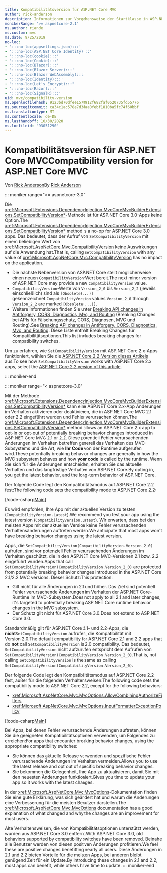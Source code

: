 ```yaml
---
title: Kompatibilitätsversion für ASP.NET Core MVC
author: rick-anderson
description: Informationen zur Vorgehensweise der Startklasse in ASP.NET Core bei der Konfiguration von Diensten und der Anforderungspipeline einer App.
monikerRange: '>= aspnetcore-2.1'
ms.author: riande
ms.custom: mvc
ms.date: 9/25/2019
no-loc:
- ':::no-loc(appsettings.json):::'
- ':::no-loc(ASP.NET Core Identity):::'
- ':::no-loc(cookie):::'
- ':::no-loc(Cookie):::'
- ':::no-loc(Blazor):::'
- ':::no-loc(Blazor Server):::'
- ':::no-loc(Blazor WebAssembly):::'
- ':::no-loc(Identity):::'
- ":::no-loc(Let's Encrypt):::"
- ':::no-loc(Razor):::'
- ':::no-loc(SignalR):::'
uid: mvc/compatibility-version
ms.openlocfilehash: 9123bd70dfee1578912f682faf0520735fd55776
ms.sourcegitcommit: ca34c1ac578e7d3daa0febf1810ba5fc74f60bbf
ms.translationtype: MT
ms.contentlocale: de-DE
ms.lasthandoff: 10/30/2020
ms.locfileid: "93051290"
---
```

# <a name="compatibility-version-for-aspnet-core-mvc"></a><span data-ttu-id="0bc1d-103">Kompatibilitätsversion für ASP.NET Core MVC</span><span class="sxs-lookup"><span data-stu-id="0bc1d-103">Compatibility version for ASP.NET Core MVC</span></span>

<span data-ttu-id="0bc1d-104">Von [Rick Anderson](https://twitter.com/RickAndMSFT)</span><span class="sxs-lookup"><span data-stu-id="0bc1d-104">By [Rick Anderson](https://twitter.com/RickAndMSFT)</span></span>

::: moniker range=">= aspnetcore-3.0"

<span data-ttu-id="0bc1d-105">Die <xref:Microsoft.Extensions.DependencyInjection.MvcCoreMvcBuilderExtensions.SetCompatibilityVersion*>-Methode ist für ASP.NET Core 3.0-Apps keine Option.</span><span class="sxs-lookup"><span data-stu-id="0bc1d-105">The <xref:Microsoft.Extensions.DependencyInjection.MvcCoreMvcBuilderExtensions.SetCompatibilityVersion*> method is a no-op for ASP.NET Core 3.0 apps.</span></span> <span data-ttu-id="0bc1d-106">Das bedeutet, dass der Aufruf von `SetCompatibilityVersion` mit einem beliebigen Wert von <xref:Microsoft.AspNetCore.Mvc.CompatibilityVersion> keine Auswirkungen auf die Anwendung hat.</span><span class="sxs-lookup"><span data-stu-id="0bc1d-106">That is, calling `SetCompatibilityVersion` with any value of <xref:Microsoft.AspNetCore.Mvc.CompatibilityVersion> has no impact on the application.</span></span>

* <span data-ttu-id="0bc1d-107">Die nächste Nebenversion von ASP.NET Core stellt möglicherweise einen neuen `CompatibilityVersion`-Wert bereit.</span><span class="sxs-lookup"><span data-stu-id="0bc1d-107">The next minor version of ASP.NET Core may provide a new `CompatibilityVersion` value.</span></span>
* <span data-ttu-id="0bc1d-108">`CompatibilityVersion`-Werte von `Version_2_0` bis `Version_2_2` (jeweils einschließlich) sind als `[Obsolete(...)]` gekennzeichnet.</span><span class="sxs-lookup"><span data-stu-id="0bc1d-108">`CompatibilityVersion` values `Version_2_0` through `Version_2_2` are marked `[Obsolete(...)]`.</span></span>
* <span data-ttu-id="0bc1d-109">Weitere Informationen finden Sie unter [Breaking API changes in Antiforgery, CORS, Diagnostics, Mvc, and Routing](https://github.com/aspnet/Announcements/issues/387) (Breaking Changes bei APIs für Fälschungsschutz, CORS, Diagnosen, MVC und Routing).</span><span class="sxs-lookup"><span data-stu-id="0bc1d-109">See [Breaking API changes in Antiforgery, CORS, Diagnostics, Mvc, and Routing](https://github.com/aspnet/Announcements/issues/387).</span></span> <span data-ttu-id="0bc1d-110">Diese Liste enthält Breaking Changes für Kompatibilitätsoptionen.</span><span class="sxs-lookup"><span data-stu-id="0bc1d-110">This list includes breaking changes for compatibility switches.</span></span>

<span data-ttu-id="0bc1d-111">Um zu erfahren, wie `SetCompatibilityVersion` mit ASP.NET Core 2.x-Apps funktioniert, wählen Sie die [ASP.NET Core 2.2-Version dieses Artikels](?view=aspnetcore-2.2) aus.</span><span class="sxs-lookup"><span data-stu-id="0bc1d-111">To see how `SetCompatibilityVersion` works with ASP.NET Core 2.x apps, select the [ASP.NET Core 2.2 version of this article](?view=aspnetcore-2.2).</span></span>

::: moniker-end

::: moniker range="< aspnetcore-3.0"

<span data-ttu-id="0bc1d-112">Mit der Methode <xref:Microsoft.Extensions.DependencyInjection.MvcCoreMvcBuilderExtensions.SetCompatibilityVersion*> kann eine ASP.NET Core 2.x-App Änderungen im Verhalten aktivieren oder deaktivieren, die in ASP.NET Core MVC 2.1 oder 2.2 eingeführt wurden und Fehler verursachen können.</span><span class="sxs-lookup"><span data-stu-id="0bc1d-112">The <xref:Microsoft.Extensions.DependencyInjection.MvcCoreMvcBuilderExtensions.SetCompatibilityVersion*> method allows an ASP.NET Core 2.x app to opt-in or opt-out of potentially breaking behavior changes introduced in ASP.NET Core MVC 2.1 or 2.2.</span></span> <span data-ttu-id="0bc1d-113">Diese potentiell Fehler verursachenden Änderungen im Verhalten betreffen generell das Verhalten des MVC-Subsystems und die Art, wie **Ihr Code** von der Runtime aufgerufen wird.</span><span class="sxs-lookup"><span data-stu-id="0bc1d-113">These potentially breaking behavior changes are generally in how the MVC subsystem behaves and how **your code** is called by the runtime.</span></span> <span data-ttu-id="0bc1d-114">Wenn Sie sich für die Änderungen entscheiden, erhalten Sie das aktuelle Verhalten und das langfristige Verhalten von ASP.NET Core.</span><span class="sxs-lookup"><span data-stu-id="0bc1d-114">By opting in, you get the latest behavior, and the long-term behavior of ASP.NET Core.</span></span>

<span data-ttu-id="0bc1d-115">Der folgende Code legt den Kompatibilitätsmodus auf ASP.NET Core 2.2 fest:</span><span class="sxs-lookup"><span data-stu-id="0bc1d-115">The following code sets the compatibility mode to ASP.NET Core 2.2:</span></span>

[!code-csharp[Main](compatibility-version/samples/2.x/CompatibilityVersionSample/Startup.cs?name=snippet1)]

<span data-ttu-id="0bc1d-116">Es wird empfohlen, Ihre App mit der aktuellen Version zu testen (`CompatibilityVersion.Latest`).</span><span class="sxs-lookup"><span data-stu-id="0bc1d-116">We recommend you test your app using the latest version (`CompatibilityVersion.Latest`).</span></span> <span data-ttu-id="0bc1d-117">Wir erwarten, dass bei den meisten Apps mit der aktuellen Version keine Fehler verursachenden Verhaltensänderungen auftreten werden.</span><span class="sxs-lookup"><span data-stu-id="0bc1d-117">We anticipate that most apps won't have breaking behavior changes using the latest version.</span></span>

<span data-ttu-id="0bc1d-118">Apps, die `SetCompatibilityVersion(CompatibilityVersion.Version_2_0)` aufrufen, sind vor potenziell Fehler verursachenden Änderungen im Verhalten geschützt, die in den ASP.NET Core MVC-Versionen 2.1 bzw. 2.2 eingeführt wurden.</span><span class="sxs-lookup"><span data-stu-id="0bc1d-118">Apps that call `SetCompatibilityVersion(CompatibilityVersion.Version_2_0)` are protected from potentially breaking behavior changes introduced in the ASP.NET Core 2.1/2.2 MVC versions.</span></span> <span data-ttu-id="0bc1d-119">Dieser Schutz:</span><span class="sxs-lookup"><span data-stu-id="0bc1d-119">This protection:</span></span>

* <span data-ttu-id="0bc1d-120">Gilt nicht für alle Änderungen in 2.1 und höher. Das Ziel sind potentiell Fehler verursachende Änderungen im Verhalten der ASP.NET Core-Runtime im MVC-Subsystem.</span><span class="sxs-lookup"><span data-stu-id="0bc1d-120">Does not apply to all 2.1 and later changes, it's targeted to potentially breaking ASP.NET Core runtime behavior changes in the MVC subsystem.</span></span>
* <span data-ttu-id="0bc1d-121">Der Schutz gilt nicht für ASP.NET Core 3.0.</span><span class="sxs-lookup"><span data-stu-id="0bc1d-121">Does not extend to ASP.NET Core 3.0.</span></span>

<span data-ttu-id="0bc1d-122">Standardmäßig gilt für ASP.NET Core 2.1- und 2.2-Apps, die **nicht**`SetCompatibilityVersion` aufrufen, die Kompatibilität mit Version 2.0.</span><span class="sxs-lookup"><span data-stu-id="0bc1d-122">The default compatibility for ASP.NET Core 2.1 and 2.2 apps that do **not** call `SetCompatibilityVersion` is 2.0 compatibility.</span></span> <span data-ttu-id="0bc1d-123">Das bedeutet, `SetCompatibilityVersion` nicht aufzurufen entspricht dem Aufrufen von `SetCompatibilityVersion(CompatibilityVersion.Version_2_0)`.</span><span class="sxs-lookup"><span data-stu-id="0bc1d-123">That is, not calling `SetCompatibilityVersion` is the same as calling `SetCompatibilityVersion(CompatibilityVersion.Version_2_0)`.</span></span>

<span data-ttu-id="0bc1d-124">Der folgende Code legt den Kompatibilitätsmodus auf ASP.NET Core 2.2 fest, außer für die folgenden Verhaltensweisen:</span><span class="sxs-lookup"><span data-stu-id="0bc1d-124">The following code sets the compatibility mode to ASP.NET Core 2.2, except for the following behaviors:</span></span>

* <xref:Microsoft.AspNetCore.Mvc.MvcOptions.AllowCombiningAuthorizeFilters>
* <xref:Microsoft.AspNetCore.Mvc.MvcOptions.InputFormatterExceptionPolicy>

[!code-csharp[Main](compatibility-version/samples/2.x/CompatibilityVersionSample/Startup2.cs?name=snippet1)]

<span data-ttu-id="0bc1d-125">Bei Apps, bei denen Fehler verursachende Änderungen auftreten, können Sie die geeigneten Kompatibilitätsoptionen verwenden, um Folgendes zu erreichen:</span><span class="sxs-lookup"><span data-stu-id="0bc1d-125">For apps that encounter breaking behavior changes, using the appropriate compatibility switches:</span></span>

* <span data-ttu-id="0bc1d-126">Sie können das aktuelle Release verwenden und spezifische Fehler verursachende Änderungen im Verhalten vermeiden.</span><span class="sxs-lookup"><span data-stu-id="0bc1d-126">Allows you to use the latest release and opt out of specific breaking behavior changes.</span></span>
* <span data-ttu-id="0bc1d-127">Sie bekommen die Gelegenheit, Ihre App zu aktualisieren, damit Sie mit den neuesten Änderungen funktioniert.</span><span class="sxs-lookup"><span data-stu-id="0bc1d-127">Gives you time to update your app so it works with the latest changes.</span></span>

<span data-ttu-id="0bc1d-128">In der <xref:Microsoft.AspNetCore.Mvc.MvcOptions>-Dokumentation finden Sie eine gute Erklärung, was sich geändert hat und warum die Änderungen eine Verbesserung für die meisten Benutzer darstellen.</span><span class="sxs-lookup"><span data-stu-id="0bc1d-128">The <xref:Microsoft.AspNetCore.Mvc.MvcOptions> documentation has a good explanation of what changed and why the changes are an improvement for most users.</span></span>

<span data-ttu-id="0bc1d-129">Alte Verhaltensweisen, die von Kompatibilitätsoptionen unterstützt werden, wurden aus ASP.NET Core 3.0 entfernt.</span><span class="sxs-lookup"><span data-stu-id="0bc1d-129">With ASP.NET Core 3.0, old behaviors supported by compatibility switches have been removed.</span></span> <span data-ttu-id="0bc1d-130">Beinahe alle Benutzer werden von diesen positiven Änderungen profitieren.</span><span class="sxs-lookup"><span data-stu-id="0bc1d-130">We feel these are positive changes benefitting nearly all users.</span></span> <span data-ttu-id="0bc1d-131">Diese Änderungen in 2.1 und 2.2 bieten Vorteile für die meisten Apps, bei anderen bleibt genügend Zeit für ein Update.</span><span class="sxs-lookup"><span data-stu-id="0bc1d-131">By introducing these changes in 2.1 and 2.2, most apps can benefit, while others have time to update.</span></span>
::: moniker-end